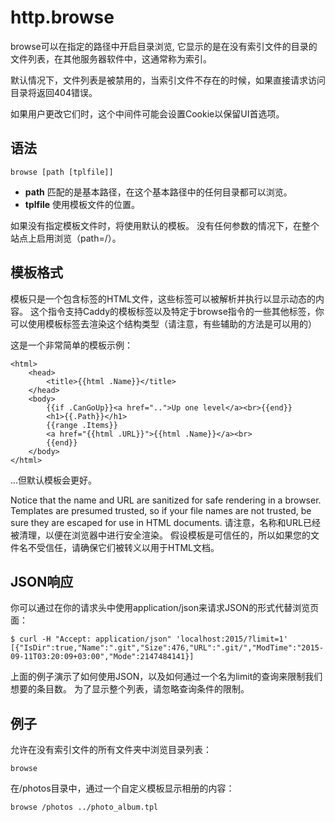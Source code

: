 # http.browse
browse可以在指定的路径中开启目录浏览, 它显示的是在没有索引文件的目录的文件列表，在其他服务器软件中，这通常称为索引。

默认情况下，文件列表是被禁用的，当索引文件不存在的时候，如果直接请求访问目录将返回404错误。

如果用户更改它们时，这个中间件可能会设置Cookie以保留UI首选项。

## 语法
```
browse [path [tplfile]]
```

*  **path** 匹配的是基本路径，在这个基本路径中的任何目录都可以浏览。  
*  **tplfile** 使用模板文件的位置。  

如果没有指定模板文件时，将使用默认的模板。 没有任何参数的情况下，在整个站点上启用浏览（path=/）。

## 模板格式
模板只是一个包含标签的HTML文件，这些标签可以被解析并执行以显示动态的内容。 这个指令支持Caddy的模板标签以及特定于browse指令的一些其他标签，你可以使用模板标签去渲染这个结构类型（请注意，有些辅助的方法是可以用的）

这是一个非常简单的模板示例：

```
<html>
	<head>
		<title>{{html .Name}}</title>
	</head>
	<body>
		{{if .CanGoUp}}<a href="..">Up one level</a><br>{{end}}
		<h1>{{.Path}}</h1>
		{{range .Items}}
		<a href="{{html .URL}}">{{html .Name}}</a><br>
		{{end}}
	</body>
</html> 
```

...但默认模板会更好。

Notice that the name and URL are sanitized for safe rendering in a browser. Templates are presumed trusted, so if your file names are not trusted, be sure they are escaped for use in HTML documents.
请注意，名称和URL已经被清理，以便在浏览器中进行安全渲染。 假设模板是可信任的，所以如果您的文件名不受信任，请确保它们被转义以用于HTML文档。

## JSON响应
你可以通过在你的请求头中使用application/json来请求JSON的形式代替浏览页面：

```
$ curl -H "Accept: application/json" 'localhost:2015/?limit=1'
[{"IsDir":true,"Name":".git","Size":476,"URL":".git/","ModTime":"2015-09-11T03:20:09+03:00","Mode":2147484141}]
```

上面的例子演示了如何使用JSON，以及如何通过一个名为limit的查询来限制我们想要的条目数。 为了显示整个列表，请忽略查询条件的限制。

## 例子
允许在没有索引文件的所有文件夹中浏览目录列表：

```
browse
```

在/photos目录中，通过一个自定义模板显示相册的内容：

```
browse /photos ../photo_album.tpl
```